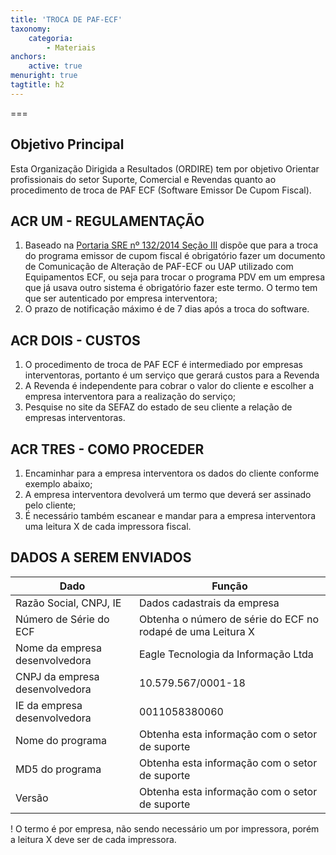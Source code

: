 ```yaml
---
title: 'TROCA DE PAF-ECF'
taxonomy:
    categoria:
        - Materiais
anchors:
    active: true
menuright: true
tagtitle: h2
---
```


===

## Objetivo Principal
Esta Organização Dirigida a Resultados (ORDIRE) tem por objetivo Orientar profissionais do setor Suporte, Comercial e Revendas quanto ao procedimento de troca de PAF ECF (Software Emissor De Cupom Fiscal).

## ACR UM - REGULAMENTAÇÃO
1. Baseado na [Portaria SRE nº 132/2014 Seção III](http://www.fazenda.mg.gov.br/empresas/legislacao_tributaria/portarias/2014/port_subsec132_2014.htm) dispõe que para a troca do programa emissor de cupom fiscal é obrigatório fazer um documento de Comunicação de Alteração de PAF-ECF ou UAP utilizado com Equipamentos ECF, ou seja para trocar o programa PDV em um empresa que já usava outro sistema é obrigatório fazer este termo. O termo tem que ser autenticado por empresa interventora;
1. O prazo de notificação máximo é de 7 dias após a troca do software.

## ACR DOIS - CUSTOS
1. O procedimento de troca de PAF ECF é intermediado por empresas interventoras, portanto é um serviço que gerará custos para a Revenda
1. A Revenda é independente para cobrar o valor do cliente e escolher a empresa interventora para a realização do serviço; 
1. Pesquise no site da SEFAZ do estado de seu cliente a relação de empresas interventoras.

## ACR TRES - COMO PROCEDER
1. Encaminhar para a empresa interventora os dados do cliente conforme exemplo abaixo;
1. A empresa interventora devolverá um termo que deverá ser assinado pelo cliente;
1. É necessário também escanear e mandar para a empresa interventora uma leitura X de cada impressora fiscal.

## DADOS A SEREM ENVIADOS
|Dado|Função|
|-----|------|
|Razão Social, CNPJ, IE|Dados cadastrais da empresa|
|Número de Série do ECF|Obtenha o número de série do ECF no rodapé de uma Leitura X|
|Nome da empresa desenvolvedora|Eagle Tecnologia da Informação Ltda|
|CNPJ da empresa desenvolvedora|10.579.567/0001-18|
|IE da empresa desenvolvedora|0011058380060|
|Nome do programa|Obtenha esta informação com o setor de suporte|
|MD5 do programa|Obtenha esta informação com o setor de suporte|
|Versão|Obtenha esta informação com o setor de suporte|

! O termo é por empresa, não sendo necessário um por impressora, porém a leitura X deve ser de cada impressora.
